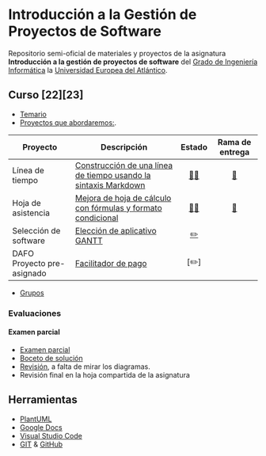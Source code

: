 # Introducción a la Gestión de Proyectos de Software

Repositorio semi-oficial de materiales y proyectos de la asignatura **Introducción a la gestión de proyectos de software** del [Grado de Ingeniería Informática](https://www.uneatlantico.es/escuela-politecnica-superior/estudios-grado-oficial-en-ingenieria-informatica) la [Universidad Europea del Atlántico](https://www.uneatlantico.es). 

## Curso [22][23]

* [Temario](docs/temario.md)
* [Proyectos que abordaremos:](docs/proyectos.md).

<div align="center">

|Proyecto|Descripción|Estado|Rama de entrega
|-|-|:-:|:-:
|Línea de tiempo|[Construcción de una línea de tiempo usando la sintaxis Markdown](./proyectos/001-lineaDeTiempo/)|[:mag_right::page_facing_up:](https://github.com/mmasias/iGPySw-22-23/pulls?q=is%3Apr+label%3AEvaluacionContinua-001+)|[:link:](https://github.com/mmasias/iGPySw-22-23/tree/Entrega-Evaluacion-Continua-1/proyectos/001-lineaDeTiempo)
|Hoja de asistencia|[Mejora de hoja de cálculo con fórmulas y formato condicional](./proyectos/002-propuestaMejoraHoja/)|[:mag_right::page_facing_up:](https://github.com/mmasias/iGPySw-22-23/pulls?q=is%3Apr+label%3AEvaluacionContinua-002+)|[:link:](https://github.com/mmasias/iGPySw-22-23/tree/Entrega-Evaluacion-Continua-2/proyectos/002-propuestaMejoraHoja)
|Selección de software|[Elección de aplicativo GANTT](./proyectos/003-DiagramaDeGantt/README.md)|[:pencil2:](https://docs.google.com/spreadsheets/d/1QMFJ8aK745agAT7zkVA07xLlue6UJ3i7X2Uw7SW7OrI/edit?usp=sharing)
|DAFO Proyecto pre-asignado|[Facilitador de pago](./proyectos/004-FacilitadorDePago/README.md)|[:pencil2:]

</div>

* [Grupos](docs/grupos.md)

 ### Evaluaciones

 #### Examen parcial

* [Examen parcial](https://forms.gle/xXvTw1zLTDnqAMEB7)
* [Boceto de solución](https://docs.google.com/spreadsheets/d/10VxkiHl7u7s4HgdTKofwbqihtmW4aYF9ei9dbMXReAs/edit?usp=sharing)
* [Revisión](https://docs.google.com/spreadsheets/d/1GT_xIFJ-B1Dn8NB4u8n1Nw_mK3RhZRzcYHA8EHgNJlE/edit?usp=sharing), a falta de mirar los diagramas.
* Revisión final en la hoja compartida de la asignatura

## Herramientas

* [PlantUML](https://plantuml.com/es/)
* [Google Docs](https://drive.google.com/drive/u/0/my-drive)
* [Visual Studio Code](https://code.visualstudio.com/)
* [GIT](https://git-scm.com/) & [GitHub](https://github.com/)
